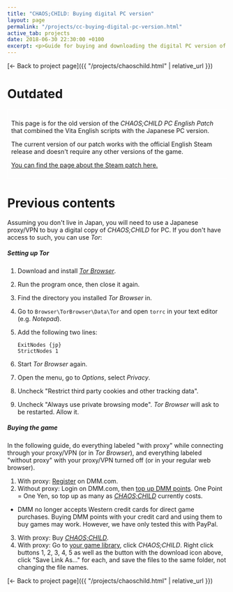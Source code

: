 ```yaml
---
title: "CHAOS;CHILD: Buying digital PC version"
layout: page
permalink: "/projects/cc-buying-digital-pc-version.html"
active_tab: projects
date: 2018-06-30 22:30:00 +0100
excerpt: <p>Guide for buying and downloading the digital PC version of CHAOS;CHILD without living in Japan</p>
---
```


[← Back to project page]({{ "/projects/chaoschild.html" | relative_url }})

# Outdated

<div style="border: 1px solid #fff; padding: 8px;">
<p>This page is for the old version of the <i>CHAOS;CHILD PC English Patch</i> that combined the Vita English scripts with the Japanese PC version.</p>

<p>The current version of our patch works with the official English Steam release and doesn't require any other versions of the game.</p>

<p><a href='{{ "/projects/chaoschild-steam.html" | relative_url }}'>You can find the page about the Steam patch here.</a></p>
</div>

# Previous contents

Assuming you don't live in Japan, you will need to use a Japanese proxy/VPN to buy a digital copy of *CHAOS;CHILD* for PC. If you don't have access to such, you can use *Tor*:

##### Setting up Tor

1. Download and install *[Tor Browser](https://www.torproject.org/projects/torbrowser.html.en#downloads)*.
2. Run the program once, then close it again.
3. Find the directory you installed *Tor Browser* in.
4. Go to `Browser\TorBrowser\Data\Tor` and open `torrc` in your text editor (e.g. *Notepad*).
5. Add the following two lines:

   ~~~
   ExitNodes {jp}
   StrictNodes 1
   ~~~
6. Start *Tor Browser* again.
7. Open the menu, go to *Options*, select *Privacy*.
8. Uncheck "Restrict third party cookies and other tracking data".
9. Uncheck "Always use private browsing mode". *Tor Browser* will ask to be restarted. Allow it.

##### Buying the game

In the following guide, do everything labeled "with proxy" while connecting through your proxy/VPN (or in *Tor Browser*), and everything labeled "without proxy" with your proxy/VPN turned off (or in your regular web browser).

1. With proxy: [Register](https://www.dmm.com/my/-/register/) on DMM.com.
2. Without proxy: Login on DMM.com, then [top up DMM points](https://www.dmm.com/en/my/-/point/balance/). One Point = One Yen, so top up as many as *[CHAOS;CHILD](http://dlsoft.dmm.com/detail/ihobe_0029/)* currently costs.
  * DMM no longer accepts Western credit cards for direct game purchases. Buying DMM points with your credit card and using them to buy games may work. However, we have only tested this with PayPal.
3. With proxy: Buy *[CHAOS;CHILD](http://dlsoft.dmm.com/detail/ihobe_0029/)*.
4. With proxy: Go to [your game library](http://dlsoft.dmm.com/mylibrary/), click *CHAOS;CHILD*. Right click buttons 1, 2, 3, 4, 5 as well as the button with the download icon above, click "Save Link As..." for each, and save the files to the same folder, not changing the file names.

[← Back to project page]({{ "/projects/chaoschild.html" | relative_url }})